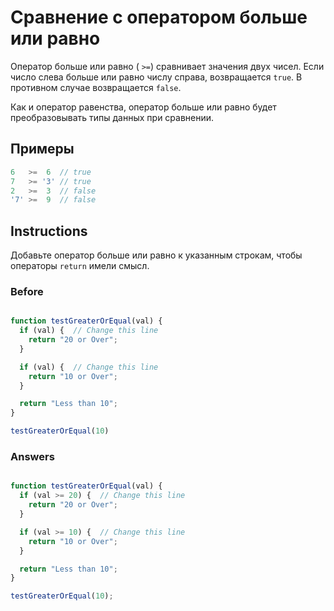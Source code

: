 # Сравнение с оператором больше или равно
Оператор больше или равно ( `>=`) сравнивает значения двух чисел. Если число слева больше или равно числу справа, возвращается `true`. В противном случае возвращается `false`.

Как и оператор равенства, оператор больше или равно будет преобразовывать типы данных при сравнении.

## Примеры
```javascript
6   >=  6  // true
7   >= '3' // true
2   >=  3  // false
'7' >=  9  // false
```
## Instructions

Добавьте оператор больше или равно к указанным строкам, чтобы операторы `return` имели смысл.

### Before

```javascript

function testGreaterOrEqual(val) {
  if (val) {  // Change this line
    return "20 or Over";
  }

  if (val) {  // Change this line
    return "10 or Over";
  }

  return "Less than 10";
}

testGreaterOrEqual(10)
```
### Answers

```javascript

function testGreaterOrEqual(val) {
  if (val >= 20) {  // Change this line
    return "20 or Over";
  }

  if (val >= 10) {  // Change this line
    return "10 or Over";
  }

  return "Less than 10";
}

testGreaterOrEqual(10);
```
